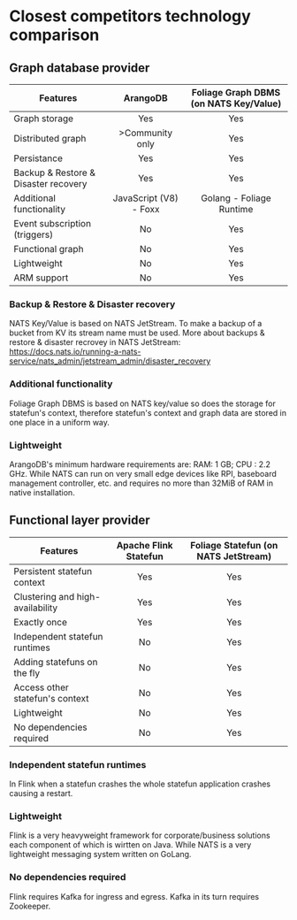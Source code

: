# Closest competitors technology comparison

## Graph database provider
| Features | ArangoDB | Foliage Graph DBMS (on NATS Key/Value) |
|----------|:-------------:|:------:|
| Graph storage |  Yes | Yes |
| Distributed graph |    >Community only   | Yes |
| Persistance | Yes | Yes |
| Backup & Restore & Disaster recovery | Yes | Yes |
| Additional functionality | JavaScript (V8) - Foxx | Golang - Foliage Runtime |
| Event subscription (triggers) | No | Yes |
| Functional graph | No | Yes |
| Lightweight | No | Yes |
| ARM support | No | Yes |

### Backup & Restore & Disaster recovery
NATS Key/Value is based on NATS JetStream. To make a backup of a bucket from KV its stream name must be used. More about backups & restore & disaster recrovey in NATS JetStream:  
https://docs.nats.io/running-a-nats-service/nats_admin/jetstream_admin/disaster_recovery

### Additional functionality
Foliage Graph DBMS is based on NATS key/value so does the storage for statefun's context, therefore statefun's context and graph data are stored in one place in a uniform way.

### Lightweight
ArangoDB's minimum hardware requirements are: RAM: 1 GB; CPU : 2.2 GHz. While NATS can run on very small edge devices like RPI, baseboard management controller, etc. and requires no more than 32MiB of RAM in native installation.

## Functional layer provider
| Features | Apache Flink Statefun | Foliage Statefun (on NATS JetStream) |
|----------|:-------------:|:------:|
| Persistent statefun context | Yes | Yes |
| Clustering and high-availability | Yes | Yes |
| Exactly once | Yes | Yes |
| Independent statefun runtimes | No | Yes |
| Adding statefuns on the fly | No | Yes |
| Access other statefun's context | No | Yes |
| Lightweight | No | Yes |
| No dependencies required | No | Yes |

### Independent statefun runtimes
In Flink when a statefun crashes the whole statefun application crashes causing a restart.

### Lightweight
Flink is a very heavyweight framework for corporate/business solutions each component of which is wirtten on Java. While NATS is a very lightweight messaging system written on GoLang.

### No dependencies required
Flink requires Kafka for ingress and egress. Kafka in its turn requires Zookeeper.

